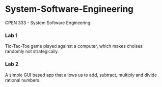 # System-Software-Engineering
CPEN 333 - System Software Engineering

### Lab 1
Tic-Tac-Toe game played against a computer, which makes choises randomly not strategically. 

### Lab 2
A simple GUI based app that allows us to add, subtract, multiply and divide rational numbers.
